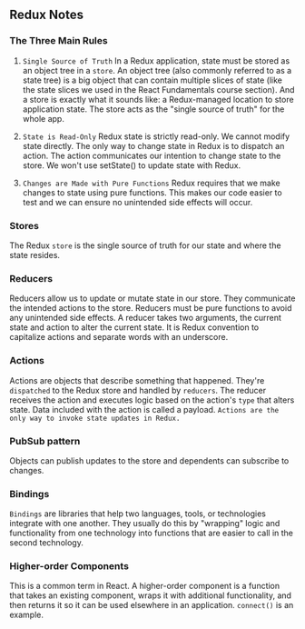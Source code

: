 ## Redux Notes 

### The Three Main Rules

1. `Single Source of Truth`
In a Redux application, state must be stored as an object tree in a `store`. An object tree (also commonly referred to as a state tree) is a big object that can contain multiple slices of state (like the state slices we used in the React Fundamentals course section). And a store is exactly what it sounds like: a Redux-managed location to store application state. The store acts as the "single source of truth" for the whole app.

2. `State is Read-Only`
Redux state is strictly read-only. We cannot modify state directly. The only way to change state in Redux is to dispatch an action. The action communicates our intention to change state to the store. We won't use setState() to update state with Redux.

3. `Changes are Made with Pure Functions`
Redux requires that we make changes to state using pure functions. This makes our code easier to test and we can ensure no unintended side effects will occur.

### Stores
The Redux `store` is the single source of truth for our state and where the state resides.

### Reducers
Reducers allow us to update or mutate state in our store. They communicate the intended actions to the store.
Reducers must be pure functions to avoid any unintended side effects.
A reducer takes two arguments, the current state and action to alter the current state. It is Redux convention to capitalize actions and separate words with an underscore.

### Actions 
Actions are objects that describe something that happened. They're `dispatched` to the Redux store and handled by `reducers`. The reducer receives the action and executes logic based on the action's `type` that alters state. Data included with the action is called a payload. `Actions are the only way to invoke state updates in Redux.`

### PubSub pattern
Objects can publish updates to the store and dependents can subscribe to changes.

### Bindings
`Bindings` are libraries that help two languages, tools, or technologies integrate with one another. They usually do this by "wrapping" logic and functionality from one technology into functions that are easier to call in the second technology.

### Higher-order Components
This is a common term in React. A higher-order component is a function that takes an existing component, wraps it with additional functionality, and then returns it so it can be used elsewhere in an application. `connect()` is an example.
